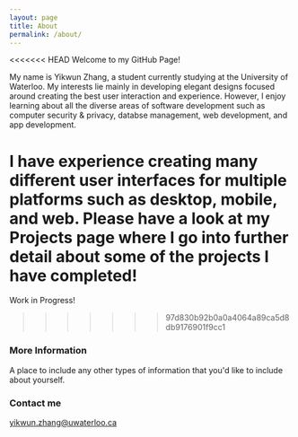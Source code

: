 ```yaml
---
layout: page
title: About
permalink: /about/
---
```


<<<<<<< HEAD
Welcome to my GitHub Page!

My name is Yikwun Zhang, a student currently studying at the University of Waterloo.
My interests lie mainly in developing elegant designs focused around creating the best user interaction and experience.
However, I enjoy learning about all the diverse areas of software development such as computer security & privacy, databse management, web development, and app development.

I have experience creating many different user interfaces for multiple platforms such as desktop, mobile, and web. Please have a look at my Projects page where I go into further detail about some of the projects I have completed!
=======
Work in Progress!
>>>>>>> 97d830b92b0a0a4064a89ca5d8db9176901f9cc1

### More Information

A place to include any other types of information that you'd like to include about yourself.

### Contact me

[yikwun.zhang@uwaterloo.ca](mailto:email@domain.com)
